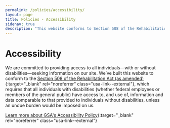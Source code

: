 ```yaml
---
permalink: /policies/accessibility/
layout: page
title: Policies - Accessibility
sidenav: true
description: "This website conforms to Section 508 of the Rehabilitation Act."
---
```


# Accessibility

We are committed to providing access to all individuals—with or without disabilities—seeking information on our site. We’ve built this website to conform to the [Section 508 of the Rehabilitation Act (as amended)](https://www.section508.gov){:target="_blank" rel="noreferrer" class="usa-link--external"}, which requires that all individuals with disabilities (whether federal employees or members of the general public) have access to, and use of, information and data comparable to that provided to individuals without disabilities, unless an undue burden would be imposed on us.

[Learn more about GSA's Accessibility Policy](https://www.gsa.gov/website-information/website-policies#accessibility){:target="_blank" rel="noreferrer" class="usa-link--external"}

